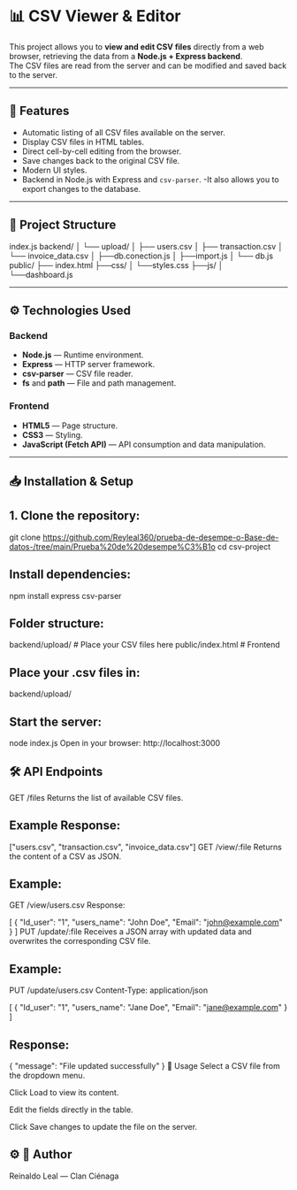 # 📊 CSV Viewer & Editor

This project allows you to **view and edit CSV files** directly from a web browser, retrieving the data from a **Node.js + Express backend**.  
The CSV files are read from the server and can be modified and saved back to the server.

---

## 🚀 Features
- Automatic listing of all CSV files available on the server.
- Display CSV files in HTML tables.
- Direct cell-by-cell editing from the browser.
- Save changes back to the original CSV file.
- Modern UI styles.
- Backend in Node.js with Express and `csv-parser`.
-It also allows you to export changes to the database.

---

## 📂 Project Structure
index.js
backend/
│ └── upload/
│          ├── users.csv
│          ├── transaction.csv
│          └── invoice_data.csv
│ ├──db.conection.js
│ ├──import.js
│ └── db.js
public/
├── index.html
├──css/
│    └──styles.css
├──js/
│    └──dashboard.js


---

## ⚙️ Technologies Used
### Backend
- **Node.js** — Runtime environment.
- **Express** — HTTP server framework.
- **csv-parser** — CSV file reader.
- **fs** and **path** — File and path management.

### Frontend
- **HTML5** — Page structure.
- **CSS3** — Styling.
- **JavaScript (Fetch API)** — API consumption and data manipulation.

---

## 📥 Installation & Setup

## 1. Clone the repository:
   git clone https://github.com/Reyleal360/prueba-de-desempe-o-Base-de-datos-/tree/main/Prueba%20de%20desempe%C3%B1o
   cd csv-project


##  Install dependencies:

npm install express csv-parser


## Folder structure:
backend/upload/   # Place your CSV files here
public/index.html # Frontend
## Place your .csv files in:
backend/upload/

## Start the server:


node index.js
Open in your browser:
http://localhost:3000


##  🛠️ API Endpoints
GET /files
Returns the list of available CSV files.

## Example Response:


["users.csv", "transaction.csv", "invoice_data.csv"]
GET /view/:file
Returns the content of a CSV as JSON.

## Example:

GET /view/users.csv
Response:

[
  {
    "Id_user": "1",
    "users_name": "John Doe",
    "Email": "john@example.com"
  }
]
PUT /update/:file
Receives a JSON array with updated data and overwrites the corresponding CSV file.

## Example:

PUT /update/users.csv
Content-Type: application/json

[
  { "Id_user": "1", "users_name": "Jane Doe", "Email": "jane@example.com" }
]
## Response:

{ "message": "File updated successfully" }
📌 Usage
Select a CSV file from the dropdown menu.

Click Load to view its content.

Edit the fields directly in the table.

Click Save changes to update the file on the server.

## ⚙️ 👤 Author
Reinaldo Leal — Clan Ciénaga